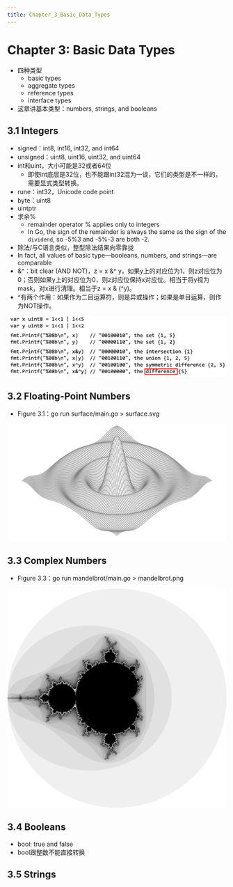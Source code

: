 ```yaml
---
title: Chapter_3_Basic_Data_Types
---
```


# Chapter 3: Basic Data Types

- 四种类型
    - basic types
    - aggregate types
    - reference types
    - interface types
- 这章讲基本类型：numbers, strings, and booleans

## 3.1 Integers

- signed：int8, int16, int32, and int64
- unsigned：uint8, uint16, uint32, and uint64
- int和uint，大小可能是32或者64位
    - 即使int底层是32位，也不能跟int32混为一谈，它们的类型是不一样的，需要显式类型转换。
- rune：int32，Unicode code point
- byte：uint8
- uintptr
- 求余%
    - remainder operator % applies only to integers
    - In Go, the sign of the remainder is always the same as the sign of the `dividend`, so -5%3 and -5%-3 are both -2.
- 除法/与C语言类似，整型除法结果向零靠拢
- In fact, all values of basic type—booleans, numbers, and strings—are comparable
- &^：bit clear (AND NOT)，z = x &^ y，如果y上的对应位为1，则z对应位为0；否则如果y上的对应位为0，则z对应位保持x对应位。相当于将y视为mask，对x进行清理。相当于z = x & (^y)。
- ^有两个作用：如果作为二目运算符，则是异或操作；如果是单目运算，则作为NOT操作。

![](assets/a0086ca3ec1a7e9cec73258395fea188.png)

## 3.2 Floating-Point Numbers

- Figure 3.1：go run surface/main.go > surface.svg

![](Chapter%203%20Basic%20Data%20Types/surface.svg)

## 3.3 Complex Numbers

- Figure 3.3：go run mandelbrot/main.go > mandelbrot.png

![](assets/mandelbrot.png)

## 3.4 Booleans

- bool: true and false
- bool跟整数不能直接转换

## 3.5 Strings